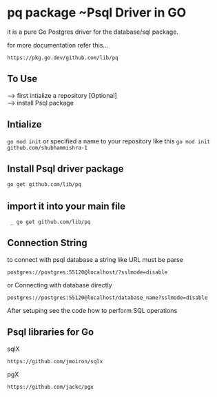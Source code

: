 # pq package ~Psql Driver in GO
it is a pure Go Postgres driver for the database/sql package. 

for more documentation refer this...

```https://pkg.go.dev/github.com/lib/pq```

## To Use
--> first intialize a repository [Optional]
<br>
--> install Psql package

## Intialize

```go mod init```
or specified a name to your repository like this
```go mod init github.com/shubhammishra-1```

## Install Psql driver package

```bash
go get github.com/lib/pq
```

## import it into your main file

``` _ go get github.com/lib/pq```

## Connection String

to connect with psql database a string like URL must be parse

```postgres://postgres:55120@localhost/?sslmode=disable```

or Connecting with database directly

```postgres://postgres:55120@localhost/database_name?sslmode=disable```



After setuping see the code how to perform SQL operations




## Psql libraries for Go
sqlX

```https://github.com/jmoiron/sqlx```

pgX

```https://github.com/jackc/pgx```

